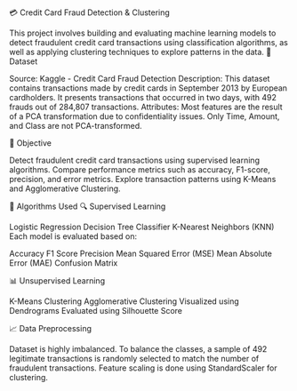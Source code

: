 💳 Credit Card Fraud Detection & Clustering

This project involves building and evaluating machine learning models to detect fraudulent credit card transactions using classification algorithms, as well as applying clustering techniques to explore patterns in the data.
📂 Dataset

Source: Kaggle - Credit Card Fraud Detection
Description: This dataset contains transactions made by credit cards in September 2013 by European cardholders. It presents transactions that occurred in two days, with 492 frauds out of 284,807 transactions.
Attributes: Most features are the result of a PCA transformation due to confidentiality issues. Only Time, Amount, and Class are not PCA-transformed.

🎯 Objective

Detect fraudulent credit card transactions using supervised learning algorithms.
Compare performance metrics such as accuracy, F1-score, precision, and error metrics.
Explore transaction patterns using K-Means and Agglomerative Clustering.

🧠 Algorithms Used
🔍 Supervised Learning

  Logistic Regression
  Decision Tree Classifier
  K-Nearest Neighbors (KNN)
  Each model is evaluated based on:

   Accuracy
   F1 Score
   Precision
   Mean Squared Error (MSE)
   Mean Absolute Error (MAE)
   Confusion Matrix

📊 Unsupervised Learning

   K-Means Clustering
   Agglomerative Clustering
   Visualized using Dendrograms
   Evaluated using Silhouette Score

📈 Data Preprocessing

  Dataset is highly imbalanced. To balance the classes, a sample of 492 legitimate transactions is randomly selected to match the number of fraudulent transactions.
  Feature scaling is done using StandardScaler for clustering.
